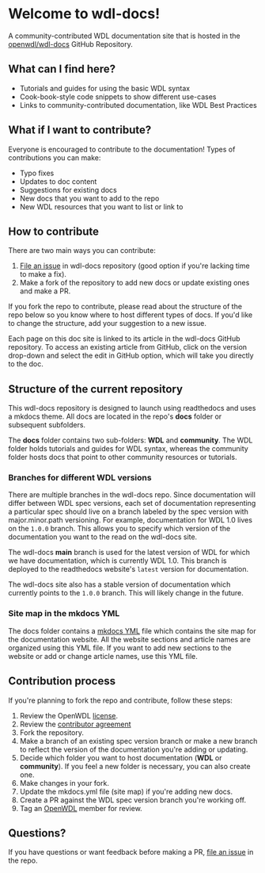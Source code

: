 # Welcome to wdl-docs!


A community-contributed WDL documentation site that is hosted in the [openwdl/wdl-docs](https://github.com/openwdl/wdl-docs) GitHub Repository. 

## What can I find here?
* Tutorials and guides for using the basic WDL syntax
* Cook-book-style code snippets to show different use-cases
* Links to community-contributed documentation, like WDL Best Practices

## What if I want to contribute?
Everyone is encouraged to contribute to the documentation! Types of contributions you can make:

* Typo fixes
* Updates to doc content
* Suggestions for existing docs
* New docs that you want to add to the repo
* New WDL resources that you want to list or link to

## How to contribute
There are two main ways you can contribute:

1. [File an issue](https://github.com/openwdl/wdl-docs/issues/new/choose) in wdl-docs repository (good option if you're lacking time to make a fix). 
2. Make a fork of the repository to add new docs or update existing ones and make a PR.

If you fork the repo to contribute, please read about the structure of the repo below so you know where to host different types of docs. If you'd like to change the structure, add your suggestion to a new issue. 

Each page on this doc site is linked to its article in the wdl-docs GitHub repository. To access an existing article from GitHub, click on the version drop-down and select the edit in GitHub option, which will take you directly to the doc.

## Structure of the current repository
This wdl-docs repository is designed to launch using readthedocs and uses a mkdocs theme. All docs are located in the repo's **docs** folder or subsequent subfolders. 


The **docs** folder contains two sub-folders: **WDL** and **community**. The WDL folder holds tutorials and guides for WDL syntax, whereas the community folder hosts docs that point to other community resources or tutorials. 

### Branches for different WDL versions
There are multiple branches in the wdl-docs repo. Since documentation will differ between WDL spec versions, each set of documentation representing a particular spec should live on a branch labeled by the spec version with major.minor.path versioning. For example, documentation for WDL 1.0 lives on the `1.0.0` branch. This allows you to specify which version of the documentation you want to the read on the wdl-docs site. 

The wdl-docs **main** branch is used for the latest version of WDL for which we have documentation, which is currently WDL 1.0. This branch is deployed to the readthedocs website's `latest` version for documentation. 

The wdl-docs site also has a stable version of documentation which currently points to the `1.0.0` branch. This will likely change in the future.  

### Site map in the mkdocs YML
The docs folder contains a [mkdocs YML](https://github.com/openwdl/wdl-docs/blob/main/mkdocs.yml) file which contains the site map for the documentation website. All the website sections and article names are organized using this YML file. If you want to add new sections to the website or add or change article names, use this YML file.

## Contribution process
If you're planning to fork the repo and contribute, follow these steps:

1. Review the OpenWDL [license](https://github.com/openwdl/wdl-docs/blob/main/LICENSE).
1. Review the [contributor agreement](CONTRIBUTING.md)
1. Fork the repository. 
1. Make a branch of an existing spec version branch or make a new branch to reflect the version of the documentation you're adding or updating. 
1. Decide which folder you want to host documentation (**WDL** or **community**). If you feel a new folder is necessary, you can also create one.
1. Make changes in your fork.
1. Update the mkdocs.yml file (site map) if you're adding new docs.
1. Create a PR against the WDL spec version branch you're working off.
1. Tag an [OpenWDL](https://github.com/openwdl) member for review.

## Questions?
If you have questions or want feedback before making a PR, [file an issue](https://github.com/openwdl/wdl-docs/issues/new/choose) in the repo. 
